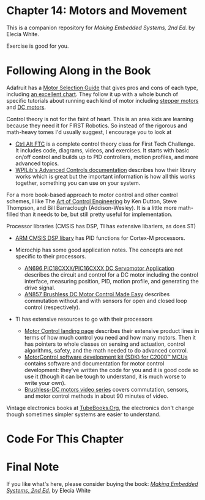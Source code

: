 # Chapter 14: Motors and Movement
This is a companion repository for _Making Embedded Systems, 2nd Ed._ by Elecia White. 

Exercise is good for you.

# Following Along in the Book

Adafruit has a [Motor Selection Guide](https://learn.adafruit.com/adafruit-motor-selection-guide?view=all) that gives pros and cons of each type, including [an excellent chart](https://learn.adafruit.com/adafruit-motor-selection-guide?view=all#motor-assembly-quick-selection-guide-685436). They follow it up with a whole bunch of specific tutorials about running each kind of motor including [stepper motors](https://learn.adafruit.com/all-about-stepper-motors?view=all) and [DC motors](https://learn.adafruit.com/adafruit-raspberry-pi-lesson-9-controlling-a-dc-motor).

Control theory is not for the faint of heart. This is an area kids are learning because they need it for FIRST Robotics. So instead of the rigorous and math-heavy tomes I'd usually suggest, I encourage you to look at 
 * [Ctrl Alt FTC](https://www.ctrlaltftc.com/) is a complete control theory class for First Tech Challenge. It includes code, diagrams, videos, and exercises. It starts with basic on/off control and builds up to PID controllers, motion profiles, and more advanced topics. 
 * [WPILib's Advanced Controls documentation](https://docs.wpilib.org/en/stable/docs/software/advanced-controls/index.html) describes how their library works which is great but the important information is how all this works together, something you can use on your system.

For a more book-based approach to motor control and other control schemes, I like The [Art of Control Engineering](https://www.amazon.com/Art-Control-Engineering-Ken-Dutton/dp/0201175452) by Ken Dutton, Steve Thompson, and Bill Barraclough (Addison-Wesley). It is a little more math-filled than it needs to be, but still pretty useful for  implementation.

Processor libraries (CMSIS has DSP, TI has extensive libariers, as does ST)
* [ARM CMSIS DSP libary](https://arm-software.github.io/CMSIS_5/DSP/html/group__groupController.html) has PID functions for Cortex-M processors.

* Microchip has some good application notes. The concepts are not specific to their processors. 
  * [AN696 PIC18CXXX/PIC16CXXX DC Servomotor Application](http://ww1.microchip.com/downloads/en/AppNotes/00696a.pdf) describes the circuit and control for a DC motor including the control interface, measuring position, PID, motion profile, and generating the drive signal.
  * [AN857 Brushless DC Motor Control Made Easy](http://ww1.microchip.com/downloads/en/AppNotes/00857A.pdf) describes commutation without and with sensors for open and closed loop control (respectively).

* TI has extensive resources to go with their processors
  * [Motor Control landing page](https://www.ti.com/technologies/motor-control.html) describes their extensive product lines in terms of how much control you need and how many motors. Then it has pointers to whole classes on  sensing and actuation, control algorithms, safety, and the math needed to do advanced control.
  * [MotorControl software development kit (SDK) for C2000™ MCUs](https://www.ti.com/tool/C2000WARE-MOTORCONTROL-SDK) contains software and documentation for motor control development: they've written the code for you and it is good code so use it (though it can be tough to understand, it is much worse to write your own).
  * [Brushless-DC motors video series](https://www.ti.com/video/series/precision-labs/ti-precision-labs-brushless-dc-motors.html) covers commutation, sensors, and motor control methods in about 90 minutes of video.


Vintage electronics books at [TubeBooks.Org](http://www.tubebooks.org/), the electronics don't change though sometimes simpler systems are easier to understand.


# Code For This Chapter

# Final Note
If you like what's here, please consider buying the book: [_Making Embedded Systems, 2nd Ed._](https://learning.oreilly.com/library/view/making-embedded-systems/9781098151539/) by Elecia White
